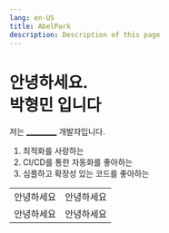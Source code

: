 ```yaml
---
lang: en-US
title: AbelPark
description: Description of this page
---
```


# **안녕하세요.<br>박형민 입니다**

저는 <U>**\_\_\_\_\_\_\_\_**</U> 개발자입니다.

1. 최적화를 사랑하는
2. CI/CD를 통한 자동화를 좋아하는
3. 심플하고 확장성 있는 코드를 좋아하는

<table>
  <tr>
    <td>안녕하세요</td>
    <td>안녕하세요</td>
  </tr>
  <tr>
    <td>안녕하세요</td>
    <td>안녕하세요</td>
  </tr>
</table>
